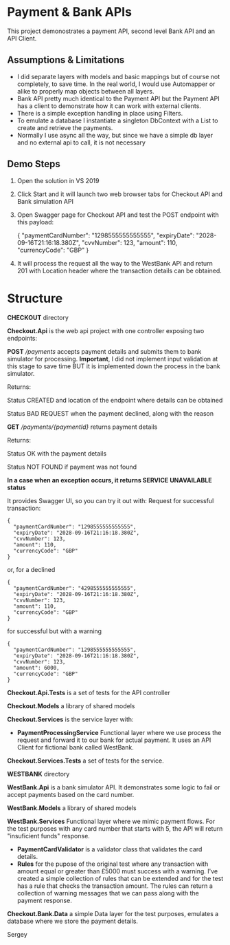 
# Payment & Bank APIs

This project demonostrates a payment API, second level Bank API and an API Client.

## Assumptions & Limitations


 - I did separate layers with models and basic mappings but of course not completely, to save time. In the real world, I would use Automapper or alike to properly map objects between all layers.
 - Bank API pretty much identical to the Payment API but the Payment API has a client to demonstrate how it can work with external clients.
 - There is a simple exception handling in place using Filters.
 - To emulate a database I instantiate a singleton DbContext with a List to create and retrieve the payments. 
 - Normally I use async all the way, but since we have a simple db layer and no external api to call, it is not necessary

## Demo Steps 

 1. Open the solution in VS 2019
 2. Click Start and it will launch two web browser tabs for Checkout API and Bank simulation API
 3. Open Swagger page for Checkout API and test the POST endpoint with this payload:

    {
      "paymentCardNumber": "1298555555555555",
      "expiryDate": "2028-09-16T21:16:18.380Z",
      "cvvNumber": 123,
      "amount": 110,
      "currencyCode": "GBP"
    }
4. It will process the request all the way to the WestBank API and return 201 with Location header where the transaction details can be obtained.

# Structure

**CHECKOUT** directory

**Checkout.Api** is the web api project with one controller exposing two endpoints:

**POST** */payments*  accepts payment details and submits them to bank simulator for processing. **Important**, I did not implement input validation at this stage to save time BUT it is implemented down the process in the bank simulator.

Returns:

Status CREATED and location of the endpoint where details can be obtained

Status BAD REQUEST when the payment declined, along with the reason


**GET** */payments/{paymentId}* returns payment details

Returns:

Status OK with the payment details

Status NOT FOUND if payment was not found

**In a case when an exception occurs, it returns SERVICE UNAVAILABLE status**

It provides Swagger UI, so you can try it out with:
Request for successful transaction:

    {
      "paymentCardNumber": "1298555555555555",
      "expiryDate": "2028-09-16T21:16:18.380Z",
      "cvvNumber": 123,
      "amount": 110,
      "currencyCode": "GBP"
    }

or, for a declined

    {
      "paymentCardNumber": "4298555555555555",
      "expiryDate": "2028-09-16T21:16:18.380Z",
      "cvvNumber": 123,
      "amount": 110,
      "currencyCode": "GBP"
    }

for successful but with a warning

    {
      "paymentCardNumber": "1298555555555555",
      "expiryDate": "2028-09-16T21:16:18.380Z",
      "cvvNumber": 123,
      "amount": 6000,
      "currencyCode": "GBP"
    }

**Checkout.Api.Tests** is a set of tests for the API controller

**Checkout.Models** a library of shared models

**Checkout.Services** is the service layer with:

 - **PaymentProcessingService** Functional layer where we use process the request and forward it to our bank for actual payment. It uses an API Client for fictional bank called WestBank.

**Checkout.Services.Tests** a set of tests for the service. 


**WESTBANK** directory

**WestBank.Api** is a bank simulator API. It demonstrates some logic to fail or accept payments based on the card number. 

**WestBank.Models** a library of shared models

**WestBank.Services** Functional layer where we mimic payment flows. For the test purposes with any card number that starts with 5, the API will return "insuficient funds" response.

 - **PaymentCardValidator** is a validator class that validates the card details.
 - **Rules** for the pupose of the original test where any transaction with amount equal or greater than £5000 must success with a warning. I've created a simple collection of rules that can be extended and for the test has a rule that checks the transaction amount. The rules can return a collection of warning messages that we can pass along with the payment response.

**Checkout.Bank.Data** a simple Data layer for the test purposes, emulates a database where we store the payment details. 

Sergey
